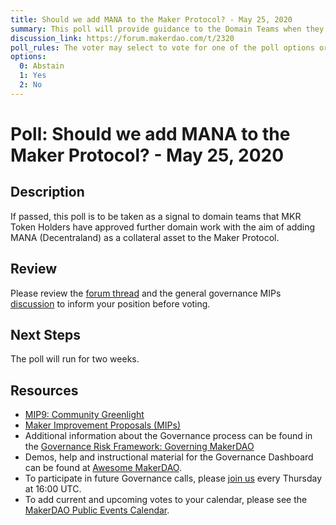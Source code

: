 ```yaml
---
title: Should we add MANA to the Maker Protocol? - May 25, 2020
summary: This poll will provide guidance to the Domain Teams when they onboard additional assets.
discussion_link: https://forum.makerdao.com/t/2320
poll_rules: The voter may select to vote for one of the poll options or they may elect to abstain from the poll entirely
options:
  0: Abstain
  1: Yes
  2: No
---
```


# Poll: Should we add MANA to the Maker Protocol? - May 25, 2020

## Description

If passed, this poll is to be taken as a signal to domain teams that MKR Token Holders have approved further domain work with the aim of adding MANA (Decentraland) as a collateral asset to the Maker Protocol.

## Review

Please review the [forum thread](https://forum.makerdao.com/t/2320) and the general governance MIPs [discussion](https://forum.makerdao.com/c/MIPs/14) to inform your position before voting.

## Next Steps

The poll will run for two weeks.

## Resources

- [MIP9: Community Greenlight](https://github.com/makerdao/mips/blob/master/MIP9/mip9.md#mip9-community-greenlight)
- [Maker Improvement Proposals (MIPs)](https://github.com/makerdao/mips)
- Additional information about the Governance process can be found in the [Governance Risk Framework: Governing MakerDAO](https://community-development.makerdao.com/governance/governance-risk-framework)
- Demos, help and instructional material for the Governance Dashboard can be found at [Awesome MakerDAO](https://awesome.makerdao.com/#voting).
- To participate in future Governance calls, please [join us](https://community-development.makerdao.com/governance/governance-and-risk-meetings) every Thursday at 16:00 UTC.
- To add current and upcoming votes to your calendar, please see the [MakerDAO Public Events Calendar](https://calendar.google.com/calendar/embed?src=makerdao.com_3efhm2ghipksegl009ktniomdk%40group.calendar.google.com&ctz=America%2FLos_Angeles).
